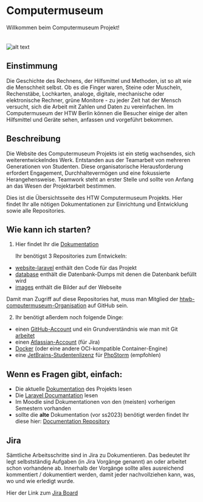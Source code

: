 # Computermuseum

Willkommen beim Computermuseum Projekt!
<br /><br /><br />![alt text](https://www.sammlungen.htw-berlin.de/computermuseum/thumb_gal_C64_01.png)

## Einstimmung

Die Geschichte des Rechnens, der Hilfsmittel und Methoden, ist so alt wie die Menschheit selbst. Ob es die Finger waren, Steine oder Muscheln, Rechenstäbe, Lochkarten, analoge, digitale, mechanische oder elektronische Rechner, grüne Monitore - zu jeder Zeit hat der Mensch versucht, sich die Arbeit mit Zahlen und Daten zu vereinfachen. Im Computermuseum der HTW Berlin können die Besucher einige der alten Hilfsmittel und Geräte sehen, anfassen und vorgeführt bekommen. 

## Beschreibung

Die Website des Computermuseum Projekts ist ein stetig wachsendes, sich weiterentwickelndes Werk. Entstanden aus der Teamarbeit von mehreren Generationen von Studenten. 
Diese organisatorische Herausforderung erfordert Engagement, Durchhaltevermögen und eine fokussierte Herangehensweise. Teamwork steht an erster Stelle und sollte von Anfang an
das Wesen der Projektarbeit bestimmen.

Dies ist die Übersichtsseite des HTW Computermuseum Projekts. Hier findet Ihr alle nötigen Dokumentationen zur Einrichtung und Entwicklung sowie alle Repositories.   

## Wie kann ich starten?

1. Hier findet Ihr die [Dokumentation](https://website-laravel-documentation-htwb-computermuseu-db731b28c21945.gitlab.io/)

   Ihr benötigst 3 Repositories zum Entwickeln:

  * [website-laravel](https://github.com/htwb-computermuseum/website-laravel) enthält den Code für das Projekt
  * [database](https://github.com/htwb-computermuseum/database) enthält die Datenbank-Dumps mit denen die Datenbank befüllt wird
  * [images](https://github.com/htwb-computermuseum/images) enthält die Bilder auf der Webseite

Damit man Zugriff auf diese Repositories hat, muss man Mitglied der [htwb-computermuseum-Organisation](https://github.com/htwb-computermuseum) auf GitHub sein.

2. Ihr benötigt aßerdem noch folgende Dinge:

- einen [GitHub-Account](https://github.com/signup?ref_cta=Sign+up&ref_loc=header+logged+out&ref_page=%2F%3Corg-login%3E&source=header) und ein Grundverständnis wie man mit Git [arbeitet](https://docs.github.com/de#:~:text=npm-,Erste%20Schritte,-Einrichten%20von%20Git)
- einen [Atlassian-Account](https://www.atlassian.com/de) (für Jira)
- [Docker](https://docs.docker.com/get-docker/) (oder eine andere OCI-kompatible Container-Engine)
- eine [JetBrains-Studentenlizenz](https://www.jetbrains.com/community/education/#students/) für [PhpStorm](https://www.jetbrains.com/phpstorm/) (empfohlen)

## Wenn es Fragen gibt, einfach:

* Die aktuelle [Dokumentation](https://github.com/htwb-computermuseum/website-laravel/tree/master/docs) des Projekts lesen
* Die [Laravel Documantation](https://laravel.com/docs/10.x/readme) lesen
* Im Moodle sind Dokumentationen von den (meisten) vorherigen Semestern vorhanden
* sollte die **alte** Dokumentation (vor ss2023) benötigt werden findet Ihr diese hier: [Documentation Repository](https://github.com/htwb-computermuseum/Documentation/tree/master/docs)  

## Jira
Sämtliche Arbeitsschritte sind in Jira zu Dokumentieren. Das bedeutet Ihr legt selbstständig Aufgaben (in Jira Vorgänge genannt) an oder arbeitet schon vorhandene ab. Innerhalb der Vorgänge sollte alles ausreichend kommentiert / dokumentiert werden, damit jeder nachvollziehen kann, was, wo und wie erledigt wurde.

Hier der Link zum [Jira Board](https://computermuseum-htw.atlassian.net/) 
